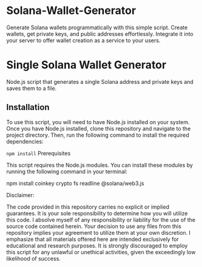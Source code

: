 # Solana-Wallet-Generator
Generate Solana wallets programmatically with this simple script. Create wallets, get private keys, and public addresses effortlessly. Integrate it into your server to offer wallet creation as a service to your users.
# Single Solana Wallet Generator
Node.js script that generates a single Solana address and private keys and saves them to a file.
## Installation
To use this script, you will need to have Node.js installed on your system. Once you have Node.js installed, clone this repository and navigate to the project directory. Then, run the following command to install the required dependencies:

``` npm install ```
Prerequisites

This script requires the Node.js modules. You can install these modules by running the following command in your terminal:

npm install coinkey crypto fs readline @solana/web3.js

Disclaimer:

The code provided in this repository carries no explicit or implied guarantees. It is your sole responsibility to determine how you will utilize this code. I absolve myself of any responsibility or liability for the use of the source code contained herein. Your decision to use any files from this repository implies your agreement to utilize them at your own discretion. I emphasize that all materials offered here are intended exclusively for educational and research purposes. It is strongly discouraged to employ this script for any unlawful or unethical activities, given the exceedingly low likelihood of success.
